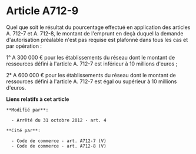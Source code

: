 # Article A712-9

Quel que soit le résultat du pourcentage effectué en application des articles A. 712-7 et A. 712-8, le montant de l'emprunt
en deçà duquel la demande d'autorisation préalable n'est pas requise est plafonné dans tous les cas et par opération : 

1° A 300 000 € pour les établissements du réseau dont le montant de ressources défini à l'article A. 712-7 est inférieur à 10
millions d'euros ; 

2° A 600 000 € pour les établissements du réseau dont le montant de ressources défini à l'article A. 712-7 est égal ou
supérieur à 10 millions d'euros.

**Liens relatifs à cet article**

	**Modifié par**:

	  - Arrêté du 31 octobre 2012 - art. 4

	**Cité par**:

	  - Code de commerce - art. A712-7 (V)
	  - Code de commerce - art. A712-8 (V)
